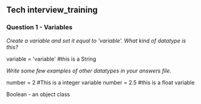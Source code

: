 ## Tech interview_training

### Question 1 - Variables
*Create a variable and set it equal to 'variable'. What kind of datatype is this?*

variable = 'variable' #this is a String


*Write some few examples of other datatypes in your answers file.*

number = 2  #This is a integer variable
number = 2.5 #this is a float variable

Boolean - an object class

